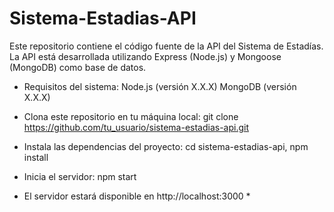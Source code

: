 # Sistema-Estadias-API

Este repositorio contiene el código fuente de la API del Sistema de Estadías. 
La API está desarrollada utilizando Express (Node.js) y Mongoose (MongoDB) como base de datos.

- Requisitos del sistema: 
Node.js (versión X.X.X)
MongoDB (versión X.X.X)

- Clona este repositorio en tu máquina local: 
git clone https://github.com/tu_usuario/sistema-estadias-api.git

- Instala las dependencias del proyecto: 
  cd sistema-estadias-api, 
  npm install

- Inicia el servidor:
  npm start
  
* El servidor estará disponible en http://localhost:3000 *
